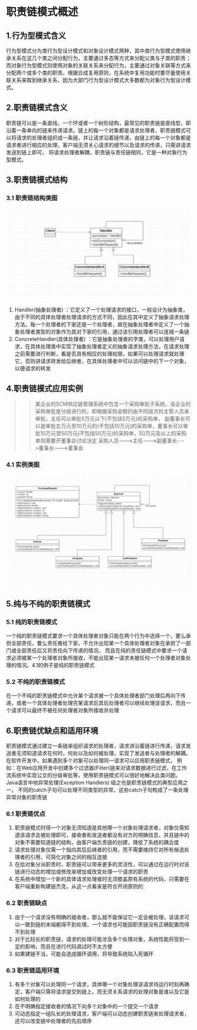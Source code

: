 # 职责链模式概述

## 1.行为型模式含义

行为型模式分为类行为型设计模式和对象设计模式两种，其中类行为型模式使用继承关系在这几个类之间分配行为，主要通过多态等方式来分配父类与子类的职责；
而对象行为型模式则使用对象的关联关系来分配行为，主要通过对象关联等方式来分配两个或多个类的职责。根据合成复用原则，在系统中复用功能时要尽量使用关联关系来取到继承关系，因为大部门行为型设计模式大多数都为对象行为型设计模式。

## 2.职责链模式含义

职责链可以是一条直线，一个环或者一个树形结构，最常见的职责链是直线型，即沿着一条单向的链来传递请求。链上的每一个对象都是请求处理者，职责链模式可以将请求的处理者组织成一条链，并让请求沿着链传递，由链上的每一个对象都是请求者进行相应的处理，客户端无须关心请求的细节以及请求的传递，只需讲请求发送到链上即可，
将请求处理者解耦，职责链与责任链相同，它是一种对象行为型模式。

## 3.职责链模式结构

### 3.1 职责链结构类图

![img.png](img/ChainThought.png)

1. Handler(抽象处理者)
   ：它定义了一个处理请求的接口，一般设计为抽象类，由于不同的具体处理者处理请求的方式不同，因此在其中定义了抽象请求处理方法。每一个处理者的下家还是一个处理者，故在抽象处理者中定义了一个抽象处理者类型的对象作为其对下家的引用，通过该引用处理者可以连城一条链
2. ConcreteHandler(具体处理者)
   ：它是抽象处理者的字类，可以处理用户请求，在具体处理类中实现了抽象处理者定义的抽象请求处理方法，在请求处理之前需要进行判断，看是否具有相应的处理权限，如果可以处理请求就处理它，否则讲请求转发给后继者，在具体处理者中可以访问链中的下一个对象，以便请求的转发

## 4.职责链模式应用实例

> > 某企业的SCM供应链管理系统中包含一个采购审批子系统。该企业的采购审批是分级进行的，即根据采购金额的由不同层次的主管人员来审批，主任可以审批5万元以下(不包括5万元)的采购单，
> 副董事长可以是审批五万元至10万元的(不包括10万元)的采购单，董事长可以审批10万元至50万元(不包括50万元)的采购单，50万元及以上的采购单则需要开董事会讨论决定
> 采购人员--->主任--->副董事长--->董事长--->董事会

### 4.1 实例类图

![img.png](img/ChainExample.png)

## 5.纯与不纯的职责链模式

### 5.1 纯的职责链模式

一个纯的职责链模式要求一个具体处理者对象只能在两个行为中选择一个，要么承担全部责任，要么责任推给下家，不允许出现某一个具体处理者对象在承担了一部门或全部责任后又将责任向下传递的情况。
而且在纯的责任链模式中要求一个请求必须被某一个处理者对象所接收，不能出现某一请求未被任何一个处理者对象处理的情况。4.1的例子是纯的职责链模式

### 5.2 不纯的职责链模式

在一个不纯的职责链模式中允许某个请求被一个具体处理者部门处理后再向下传递，或者一个具体处理者处理完某请求后其后处理者可以继续处理该请求，而且一个请求可以最终不被任何处理者对象所接收并处理

## 6.职责链优缺点和适用环境

职责链模式通过建立一条链来组织请求的处理者，请求讲沿着链进行传递，请求发送者无须知道请求在何时，何处以及如何被处理，实现了发送者与处理者的解耦。在软件开发中，如果遇到多个对象可以处理同一请求可以应用职责链模式，
例如：在Web应用开发中创建多个过滤器(Filter)链来对请求数据进行过滤，在工作流系统中实现公文的分级审批等，使用职责链模式可以很好地解决此类问题。Java语言中地异常处理(Exception Handlers)
级之也是职责链模式的典型应用之一， 不同的catch子句可以处理不同类型的异常，这些catch子句构成了一条处理异常对象的职责链

### 6.1 职责链优点

1. 职责链模式时得一个对象无须知道是其他哪一个对象处理请求者，对象仅需知道该请求会被处理即可，接收者和发送者都没有对方的明确信息，并且链中的对象不需要知道链的结构，由客户端负责链的创建，降低了系统的耦合度
2. 请求处理对象仅需一个指向其后后继者的引用，而不需要维持它对所有候选处理者的引用，可简化对象之间的相互连接
3. 在给对象分派职责时，职责链可以带来更多的灵活性，可以通过在运行时对该链进行动态的增加或修改来增加或改变处理一个请求的职责
4. 在系统中增加一个新的具体请求处理者时无须膝盖原有系统的代码，只需要在客户端重新构建链杰克，从这一点看来是符合开闭原则的

### 6.2 职责链缺点

1. 由于一个请求没有明确的接收者，那么就不能保证它一定会被处理，该请求可以一致到链的末端都得不到处理，一个请求也可能因职责链没有正确配置而得不到处理
2. 对于比较长的职责链，请求的处理可能涉及多个处理对象，系统性能将受到一定的影响，而且在进行代码调试时不太方便
3. 如果建链不当，可能会造成循环调用，将导致系统陷入死循环

### 6.3 职责链适用环境

1. 有多个对象可以处理同一个请求，具体哪一个对象处理该请求待运行时刻再确定，客户端只需将请求提交到链上，而无须关系请求的处理对象是谁以及它是如何处理的
2. 在不明确指定接收者的情况下向多个对象中的一个提交一个请求
3. 可动态指定一组队长的处理请求，客户端可以动态创建职责链来处理请求者，还可以改变链中处理者的先后顺序




